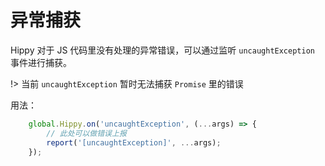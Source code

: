 # 异常捕获

Hippy 对于 JS 代码里没有处理的异常错误，可以通过监听 `uncaughtException` 事件进行捕获。

!> 当前 `uncaughtException` 暂时无法捕获 `Promise` 里的错误

用法：

```javascript
    global.Hippy.on('uncaughtException', (...args) => {
        // 此处可以做错误上报
        report('[uncaughtException]', ...args);
    });
```
